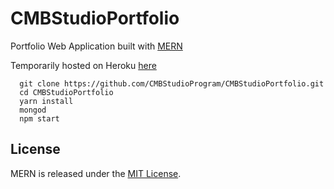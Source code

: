 # CMBStudioPortfolio
Portfolio Web Application built with [MERN](http://mern.io/)

Temporarily hosted on Heroku [here](https://cmbstudioportfolio.herokuapp.com) 

```
  git clone https://github.com/CMBStudioProgram/CMBStudioPortfolio.git
  cd CMBStudioPortfolio
  yarn install
  mongod
  npm start
```


## License
MERN is released under the [MIT License](http://www.opensource.org/licenses/MIT).